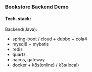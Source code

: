 ### Bookstore  Backend  Demo 

#### Tech. stack:
Backend(Java):
- spring-boot / cloud  + dubbo + cola4
- mysql8 + mybatis
- redis
- quartz
- nacos, gateway
- docker + k8s(online) / k3s(local)


